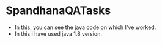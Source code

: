 # SpandhanaQATasks

* In this, you can see the java code on which I've worked.
* In this i have used java 1.8 version.